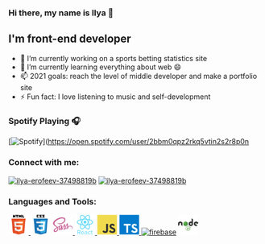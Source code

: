 ### Hi there, my name is Ilya 👋

## I'm front-end developer
- 🔭 I’m currently working on a sports betting statistics site
- 🌱 I’m currently learning everything about web 😄
- 📫 2021 goals: reach the level of middle developer and make a portfolio site
- ⚡ Fun fact: I love listening to music and self-development

### Spotify Playing 🎧

[![Spotify](https://novatorem-beta-neon.vercel.app/api/spotify)](https://open.spotify.com/user/2bbm0qpz2rkq5vtin2s2r8p0n

### Connect with me:
<p align="left">
<a href="https://linkedin.com/in/ilya-erofeev-37498819b" target="blank"><img align="center" src="https://cdn.jsdelivr.net/npm/simple-icons@3.0.1/icons/linkedin.svg" alt="ilya-erofeev-37498819b" height="30" width="40" /></a>
  <a href="mailto:ilerofeev@yandex.ru" target="blank"><img align="center" src="https://cdn.jsdelivr.net/npm/simple-icons@3.13.0/icons/yandex.svg" alt="ilya-erofeev-37498819b" height="30" width="40" /></a>
</p>

### Languages and Tools:
<p align="left">
<a href="https://www.w3.org/html/" target="_blank"> <img src="https://raw.githubusercontent.com/devicons/devicon/master/icons/html5/html5-original-wordmark.svg" alt="html5" width="40" height="40"/> </a> 
<a href="https://www.w3schools.com/css/" target="_blank">
<img src="https://raw.githubusercontent.com/devicons/devicon/master/icons/css3/css3-original-wordmark.svg" alt="css3" width="40" height="40"/></a>
<a href="https://sass-lang.com" target="_blank"> <img src="https://raw.githubusercontent.com/devicons/devicon/master/icons/sass/sass-original.svg" alt="sass" width="40" height="40"/> </a> 
<a href="https://reactjs.org/" target="_blank"> <img src="https://raw.githubusercontent.com/devicons/devicon/master/icons/react/react-original-wordmark.svg" alt="react" width="40" height="40"/> </a>
<a href="https://developer.mozilla.org/en-US/docs/Web/JavaScript" target="_blank"> <img src="https://raw.githubusercontent.com/devicons/devicon/master/icons/javascript/javascript-original.svg" alt="javascript" width="40" height="40"/> </a>
<a href="https://www.typescriptlang.org/" target="_blank"> <img src="https://raw.githubusercontent.com/devicons/devicon/master/icons/typescript/typescript-original.svg" alt="typescript" width="40" height="40"/> </a>
<a href="https://firebase.google.com/" target="_blank"> <img src="https://www.vectorlogo.zone/logos/firebase/firebase-icon.svg" alt="firebase" width="40" height="40"/></a> 
<a href="https://nodejs.org" target="_blank"> <img src="https://raw.githubusercontent.com/devicons/devicon/master/icons/nodejs/nodejs-original-wordmark.svg" alt="nodejs" width="40" height="40"/> </a> 
</p>
